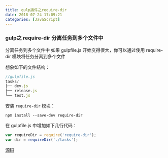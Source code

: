 ```yaml
---
title: gulp插件之require-dir
date: 2018-07-24 17:09:21
categories: [JavaScript]
---
```


### gulp之 require-dir 分离任务到多个文件中

分离任务到多个文件中
如果 gulpfile.js 开始变得很大，你可以通过使用 require-dir 模块将任务分离到多个文件

想象如下的文件结构：
```javascript
//gulpfile.js
tasks/
├── dev.js
├── release.js
└── test.js
```
<!-- more -->
安装 `require-dir` 模块：
```
npm install --save-dev require-dir
```
在 gulpfile.js 中增加如下几行代码：
```javascript
var requireDir = require('require-dir');
var dir = requireDir('./tasks');
```

[源码](https://github.com/aseemk/requireDir)
